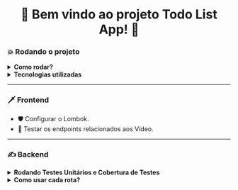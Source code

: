 <h1 align="center">🚀 Bem vindo ao projeto Todo List App! 🚀</h1>

<h3>💥 Rodando o projeto </h3>

<details>

<summary><strong>Como rodar?</strong></summary>

1. Clone o repositório com o comando:
  - `git clone git@github.com:abnerferreiradesousa/todo-list-app.git`;
    - Entre na pasta do repositório:
      - `cd todo-list-app`
2. Inicie a aplicação com o comando:
 - `docker-compose up -d --build`
   - *Obs: Este comando será responsável por criar três cointainers Docker: o primeiro para iniciar o banco de dados MongoDB, o segundo para iniciar o backend, e por fim, o terceiro para iniciar o frontend e disponilizar uma URL para acesso da aplicação e não deve levar mais que 3 minutos.*

3. Acesse a aplicação usando essa url `http://localhost:3000`.

</details>

<details>
  <summary><strong>Tecnologias utilizadas</strong></summary>
  <br/>
  
  <ul>
    <li>👉 TypeScript</li>
    <li>👉 React.js</li>
    <li>👉 Material UI</li>
    <li>👉 Banco de Dados MongoDB</li>
    <li>👉 Node.js</li>
    <li>👉 Express.js</li>
    <li>👉 ODM Mongoose</li>
    <li>👉 Mocha, Chai, Sinon, Jest para testes unitários.</li>
  </ul>

</details>

---

<h3>🗡️ Frontend </h3> 

* 🛡️ Configurar o Lombok.
* 🥊 Testar os endpoints relacionados aos Vídeo.

---

<h3>✍️ Backend </h3>

<details>

<summary><strong> Rodando Testes Unitários e Cobertura de Testes </strong></summary>  
</br>

[Rotas Documentadas](https://github.com/abnerferreiradesousa/drone-feeder/blob/main/drone-feeder.md)

</details>

<details>

<summary><strong>Como usar cada rota?</strong></summary>  
</br>

[Rotas Documentadas](https://github.com/abnerferreiradesousa/drone-feeder/blob/main/drone-feeder.md)

</details>


